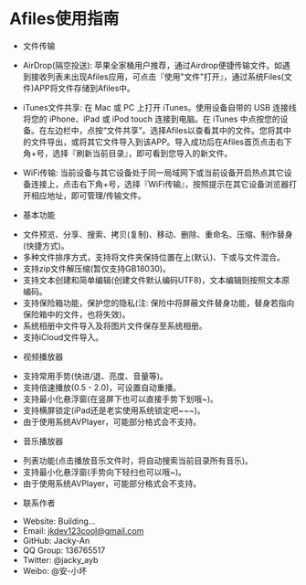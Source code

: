 # Afiles使用指南

* 文件传输

- AirDrop(隔空投送): 苹果全家桶用户推荐，通过Airdrop便捷传输文件。如遇到接收列表未出现Afiles应用，可点击『使用"文件"打开』，通过系统Files(文件)APP将文件存储到Afiles中。

- iTunes文件共享: 在 Mac 或 PC 上打开 iTunes。使用设备自带的 USB 连接线将您的 iPhone、iPad 或 iPod touch 连接到电脑。在 iTunes 中点按您的设备。在左边栏中，点按“文件共享”。选择Afiles以查看其中的文件。您将其中的文件导出，或将其它文件导入到该APP。导入成功后在Afiles首页点击右下角+号，选择『刷新当前目录』，即可看到您导入的新文件。

- WiFi传输: 当前设备与其它设备处于同一局域网下或当前设备开启热点其它设备连接上，点击右下角+号，选择『WiFi传输』，按照提示在其它设备浏览器打开相应地址，即可管理/传输文件。


* 基本功能

- 文件预览、分享、搜索、拷贝(复制)、移动、删除、重命名、压缩、制作替身(快捷方式)。
- 多种文件排序方式，支持将文件夹保持位置在上(默认)、下或与文件混合。
- 支持zip文件解压缩(暂仅支持GB18030)。
- 支持文本创建和简单编辑(创建文件默认编码UTF8)，文本编辑则按照文本原编码。
- 支持保险箱功能，保护您的隐私(注: 保险中将屏蔽文件替身功能，替身若指向保险箱中的文件，也将失效)。
- 系统相册中文件导入及将图片文件保存至系统相册。
- 支持iCloud文件导入。


* 视频播放器

- 支持常用手势(快进/退、亮度、音量等)。
- 支持倍速播放(0.5 - 2.0)，可设置自动重播。
- 支持最小化悬浮窗(在竖屏下也可以直接手势下划哦~)。
- 支持横屏锁定(iPad还是老实使用系统锁定吧~~~)。
- 由于使用系统AVPlayer，可能部分格式会不支持。


* 音乐播放器

- 列表功能(点击播放音乐文件时，将自动搜索当前目录所有音乐)。
- 支持最小化悬浮窗(手势向下轻扫也可以哦~)。
- 由于使用系统AVPlayer，可能部分格式会不支持。


* 联系作者

- Website: Building...
- Email: jkdev123cool@gmail.com
- GitHub: Jacky-An
- QQ Group: 136765517
- Twitter: @jacky_ayb
- Weibo: @安-小坏
